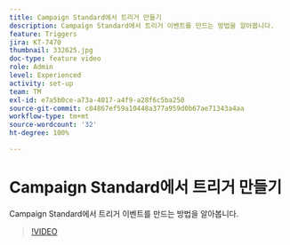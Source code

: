```yaml
---
title: Campaign Standard에서 트리거 만들기
description: Campaign Standard에서 트리거 이벤트를 만드는 방법을 알아봅니다.
feature: Triggers
jira: KT-7470
thumbnail: 332625.jpg
doc-type: feature video
role: Admin
level: Experienced
activity: set-up
team: TM
exl-id: e7a5b0ce-a73a-4017-a4f9-a28f6c5ba250
source-git-commit: c84867ef59a10448a377a959d0b67ae71343a4aa
workflow-type: tm+mt
source-wordcount: '32'
ht-degree: 100%

---
```


# Campaign Standard에서 트리거 만들기

Campaign Standard에서 트리거 이벤트를 만드는 방법을 알아봅니다.

>[!VIDEO](https://video.tv.adobe.com/v/332625?quality=12&learn=on)
